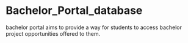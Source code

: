# Bachelor_Portal_database
bachelor portal aims to provide a way for students to access bachelor project opportunities offered to them.
